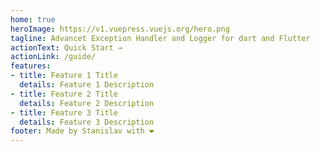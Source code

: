 ```yaml
---
home: true
heroImage: https://v1.vuepress.vuejs.org/hero.png
tagline: Advancet Exception Handler and Logger for dart and Flutter
actionText: Quick Start →
actionLink: /guide/
features:
- title: Feature 1 Title
  details: Feature 1 Description
- title: Feature 2 Title
  details: Feature 2 Description
- title: Feature 3 Title
  details: Feature 3 Description
footer: Made by Stanislav with ❤️
---
```

